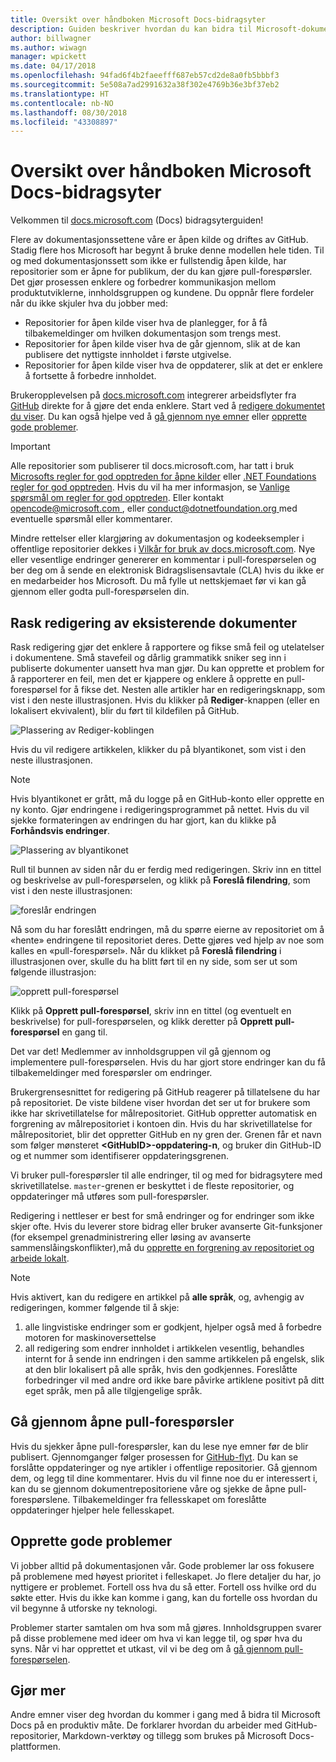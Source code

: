 ```yaml
---
title: Oversikt over håndboken Microsoft Docs-bidragsyter
description: Guiden beskriver hvordan du kan bidra til Microsoft-dokumentasjonssiden docs.microsoft.com.
author: billwagner
ms.author: wiwagn
manager: wpickett
ms.date: 04/17/2018
ms.openlocfilehash: 94fad6f4b2faeefff687eb57cd2de8a0fb5bbbf3
ms.sourcegitcommit: 5e508a7ad2991632a38f302e4769b36e3bf37eb2
ms.translationtype: HT
ms.contentlocale: nb-NO
ms.lasthandoff: 08/30/2018
ms.locfileid: "43308897"
---
```

# <a name="microsoft-docs-contributor-guide-overview"></a>Oversikt over håndboken Microsoft Docs-bidragsyter

Velkommen til [docs.microsoft.com](https://docs.microsoft.com) (Docs) bidragsyterguiden!

Flere av dokumentasjonssettene våre er åpen kilde og driftes av GitHub. Stadig flere hos Microsoft har begynt å bruke denne modellen hele tiden. Til og med dokumentasjonssett som ikke er fullstendig åpen kilde, har repositorier som er åpne for publikum, der du kan gjøre pull-forespørsler. Det gjør prosessen enklere og forbedrer kommunikasjon mellom produktutviklerne, innholdsgruppen og kundene. Du oppnår flere fordeler når du ikke skjuler hva du jobber med:

- Repositorier for åpen kilde viser hva de planlegger, for å få tilbakemeldinger om hvilken dokumentasjon som trengs mest.
- Repositorier for åpen kilde viser hva de går gjennom, slik at de kan publisere det nyttigste innholdet i første utgivelse.
- Repositorier for åpen kilde viser hva de oppdaterer, slik at det er enklere å fortsette å forbedre innholdet.

Brukeropplevelsen på [docs.microsoft.com](https://docs.microsoft.com) integrerer arbeidsflyter fra [GitHub](https://github.com) direkte for å gjøre det enda enklere. Start ved å [redigere dokumentet du viser](#quick-edits-to-existing-documents). Du kan også hjelpe ved å [gå gjennom nye emner](#review-open-prs) eller [opprette gode problemer](#create-quality-issues).

> [!IMPORTANT]
> Alle repositorier som publiserer til docs.microsoft.com, har tatt i bruk [Microsofts regler for god opptreden for åpne kilder](https://opensource.microsoft.com/codeofconduct/) eller [.NET Foundations regler for god opptreden](https://dotnetfoundation.org/code-of-conduct). Hvis du vil ha mer informasjon, se [Vanlige spørsmål om regler for god opptreden](https://opensource.microsoft.com/codeofconduct/faq/). Eller kontakt [ opencode@microsoft.com ](mailto:opencode@microsoft.com), eller [ conduct@dotnetfoundation.org ](mailto:conduct@dotnetfoundation.org) med eventuelle spørsmål eller kommentarer.<br>
>
> Mindre rettelser eller klargjøring av dokumentasjon og kodeeksempler i offentlige repositorier dekkes i [Vilkår for bruk av docs.microsoft.com](https://docs.microsoft.com/legal/termsofuse). Nye eller vesentlige endringer genererer en kommentar i pull-forespørselen og ber deg om å sende en elektronisk Bidragslisensavtale (CLA) hvis du ikke er en medarbeider hos Microsoft. Du må fylle ut nettskjemaet før vi kan gå gjennom eller godta pull-forespørselen din.

## <a name="quick-edits-to-existing-documents"></a>Rask redigering av eksisterende dokumenter

Rask redigering gjør det enklere å rapportere og fikse små feil og utelatelser i dokumentene. Små stavefeil og dårlig grammatikk sniker seg inn i publiserte dokumenter uansett hva man gjør. Du kan opprette et problem for å rapporterer en feil, men det er kjappere og enklere å opprette en pull-forespørsel for å fikse det. Nesten alle artikler har en redigeringsknapp, som vist i den neste illustrasjonen. Hvis du klikker på **Rediger**-knappen (eller en lokalisert ekvivalent), blir du ført til kildefilen på GitHub.

![Plassering av Rediger-koblingen](./media/index/edit-article.png)

Hvis du vil redigere artikkelen, klikker du på blyantikonet, som vist i den neste illustrasjonen.

> [!NOTE]
> Hvis blyantikonet er grått, må du logge på en GitHub-konto eller opprette en ny konto. Gjør endringene i redigeringsprogrammet på nettet. Hvis du vil sjekke formateringen av endringen du har gjort, kan du klikke på **Forhåndsvis endringer**.

![Plassering av blyantikonet](./media/index/editicon.png)

Rull til bunnen av siden når du er ferdig med redigeringen. Skriv inn en tittel og beskrivelse av pull-forespørselen, og klikk på **Foreslå filendring**, som vist i den neste illustrasjonen:

![foreslår endringen](./media/index/submit-pull-request.png)

Nå som du har foreslått endringen, må du spørre eierne av repositoriet om å «hente» endringene til repositoriet deres. Dette gjøres ved hjelp av noe som kalles en «pull-forespørsel». Når du klikket på **Foreslå filendring** i illustrasjonen over, skulle du ha blitt ført til en ny side, som ser ut som følgende illustrasjon:

![opprett pull-forespørsel](media/index/create-pull-request.png)

Klikk på **Opprett pull-forespørsel**, skriv inn en tittel (og eventuelt en beskrivelse) for pull-forespørselen, og klikk deretter på **Opprett pull-forespørsel** en gang til.

Det var det! Medlemmer av innholdsgruppen vil gå gjennom og implementere pull-forespørselen. Hvis du har gjort store endringer kan du få tilbakemeldinger med forespørsler om endringer.

Brukergrensesnittet for redigering på GitHub reagerer på tillatelsene du har på repositoriet. De viste bildene viser hvordan det ser ut for brukere som ikke har skrivetillatelse for målrepositoriet. GitHub oppretter automatisk en forgrening av målrepositoriet i kontoen din. Hvis du har skrivetillatelse for målrepositoriet, blir det oppretter GitHub en ny gren der. Grenen får et navn som følger mønsteret **\<GitHubID\>-oppdatering-n**, og bruker din GitHub-ID og et nummer som identifiserer oppdateringsgrenen.

Vi bruker pull-forespørsler til alle endringer, til og med for bidragsytere med skrivetillatelse. `master`-grenen er beskyttet i de fleste repositorier, og oppdateringer må utføres som pull-forespørsler.

Redigering i nettleser er best for små endringer og for endringer som ikke skjer ofte. Hvis du leverer store bidrag eller bruker avanserte Git-funksjoner (for eksempel grenadministrering eller løsing av avanserte sammenslåingskonflikter),må du [opprette en forgrening av repositoriet og arbeide lokalt](how-to-write-workflows-major.md).

> [!NOTE]
> Hvis aktivert, kan du redigere en artikkel på **alle språk**, og, avhengig av redigeringen, kommer følgende til å skje:
> 1. alle lingvistiske endringer som er godkjent, hjelper også med å forbedre motoren for maskinoversettelse
> 2. all redigering som endrer innholdet i artikkelen vesentlig, behandles internt for å sende inn endringen i den samme artikkelen på engelsk, slik at den blir lokalisert på alle språk, hvis den godkjennes.
> Foreslåtte forbedringer vil med andre ord ikke bare påvirke artiklene positivt på ditt eget språk, men på alle tilgjengelige språk.

## <a name="review-open-prs"></a>Gå gjennom åpne pull-forespørsler

Hvis du sjekker åpne pull-forespørsler, kan du lese nye emner før de blir publisert. Gjennomganger følger prosessen for [GitHub-flyt](https://guides.github.com/introduction/flow/). Du kan se forslåtte oppdateringer og nye artikler i offentlige repositorier. Gå gjennom dem, og legg til dine kommentarer. Hvis du vil finne noe du er interessert i, kan du se gjennom dokumentrepositoriene våre og sjekke de åpne pull-forespørslene. Tilbakemeldinger fra fellesskapet om foreslåtte oppdateringer hjelper hele fellesskapet.

## <a name="create-quality-issues"></a>Opprette gode problemer

Vi jobber alltid på dokumentasjonen vår. Gode problemer lar oss fokusere på problemene med høyest prioritet i felleskapet. Jo flere detaljer du har, jo nyttigere er problemet. Fortell oss hva du så etter. Fortell oss hvilke ord du søkte etter. Hvis du ikke kan komme i gang, kan du fortelle oss hvordan du vil begynne å utforske ny teknologi.

Problemer starter samtalen om hva som må gjøres. Innholdsgruppen svarer på disse problemene med ideer om hva vi kan legge til, og spør hva du syns. Når vi har opprettet et utkast, vil vi be deg om å [gå gjennom pull-forespørselen](#review-open-prs).

## <a name="get-more-involved"></a>Gjør mer

Andre emner viser deg hvordan du kommer i gang med å bidra til Microsoft Docs på en produktiv måte. De forklarer hvordan du arbeider med GitHub-repositorier, Markdown-verktøy og tillegg som brukes på Microsoft Docs-plattformen.
